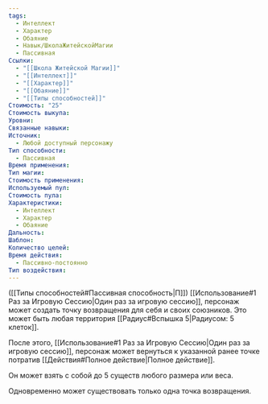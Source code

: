 ```yaml
---
tags:
  - Интеллект
  - Характер
  - Обаяние
  - Навык/ШколаЖитейскойМагии
  - Пассивная
Ссылки:
  - "[[Школа Житейской Магии]]"
  - "[[Интеллект]]"
  - "[[Характер]]"
  - "[[Обаяние]]"
  - "[[Типы способностей]]"
Стоимость: "25"
Стоимость выкупа: 
Уровни: 
Связанные навыки: 
Источник:
  - Любой доступный персонажу
Тип способности:
  - Пассивная
Время применения: 
Тип магии: 
Стоимость применения: 
Используемый пул: 
Стоимость пула: 
Характеристики:
  - Интеллект
  - Характер
  - Обаяние
Дальность: 
Шаблон: 
Количество целей: 
Время действия:
  - Пассивно-постоянно
Тип воздействия:
---
```

([[Типы способностей#Пассивная способность|П]]) [[Использование#1 Раз за Игровую Сессию|Один раз за игровую сессию]], персонаж может создать точку возвращения для себя и своих союзников. Это может быть любая территория [[Радиус#Вспышка 5|Радиусом: 5 клеток]].

После этого, [[Использование#1 Раз за Игровую Сессию|Один раз за игровую сессию]], персонаж может вернуться к указанной ранее точке потратив [[Действия#Полное действие|Полное действие]].

Он может взять с собой до 5 существ любого размера или веса. 

Одновременно может существовать только одна точка возвращения. 